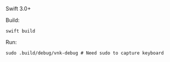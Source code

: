 Swift 3.0+

Build:

    swift build

Run:

    sudo .build/debug/vnk-debug # Need sudo to capture keyboard

